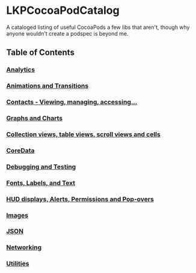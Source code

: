 LKPCocoaPodCatalog
==================

A cataloged listing of useful CocoaPods a few libs that aren't, though why anyone wouldn't create a podspec is beyond me.

## Table of Contents

### [Analytics](Analytics.md)

### [Animations and Transitions](AnimationsAndTransitions.md)

### [Contacts - Viewing, managing, accessing...](Contacts.md)

### [Graphs and Charts](GraphsCharts.md)

### [Collection views, table views, scroll views and cells](CollectionsTablesAndCells.md)

### [CoreData](CoreData.md)

### [Debugging and Testing](DebuggingAndTesting.md)

### [Fonts, Labels, and Text](Fonts.md)

### [HUD displays, Alerts, Permissions and Pop-overs](HUDAlertsAndPopovers.md)

### [Images](Images.md)

### [JSON](JSON.md)

### [Networking](Networking.md)

### [Utilities](Utilities.md)
